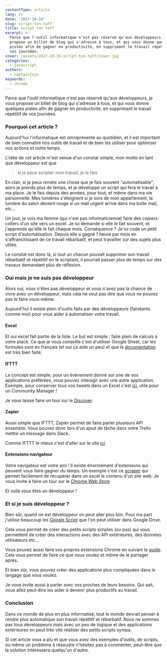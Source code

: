 ```yaml
---
contentType: article
lang: fr
date: '2017-10-19'
slug: script-ton-taff
title: Script ton taff
excerpt: >-
  Parce que l'outil informatique n'est pas réservé qu'aux développeurs, je vous
  propose un billet de blog qui s'adresse à tous, et qui vous donne quelques
  pistes afin de gagner en productivité, en supprimant le travail répétitif de
  vos journées.
cover: /assets/2017-10-19-script-ton-taff/cover.jpg
categories:
  - javascript
authors:
  - captainjojo
keywords:
  - chrome
---
```


Parce que l'outil informatique n'est pas réservé qu'aux développeurs, je vous propose un billet de blog qui s'adresse à tous, et qui vous donne quelques pistes afin de gagner en productivité, en supprimant le travail répétitif de vos journées.

### Pourquoi cet article ?

Aujourd'hui l'informatique est omniprésente au quotidien, et il est important de bien connaître nos outils de travail et de bien les utiliser pour optimiser nos actions et notre temps.

L'idée de cet article m'est venue d'un constat simple, mon motto en tant que développeur est que

> si je peux scripter mon travail, je le fais

En clair, si je peux rendre une chose que je fais souvent "automatisable", alors je prends plus de temps, et je développe un script qui fera le travail à ma place. Je le fais depuis des années, pour tout, et même dans ma vie personnelle.  Mes lumières s'éteignent si je sors de mon appartement, la lumière du salon devient rouge si un mail urgent arrive dans ma boite mail, etc...

Un jour, je vois ma femme (qui n'est pas informaticienne) faire des copiers-collers d'un site vers un excel. Je lui demande si elle le fait souvent, et j'apprends qu'elle le fait chaque mois. Conséquence ? Je lui code un petit script d'automatisation. Depuis elle a gagné 1 heure par mois en s'affranchissant de ce travail rébarbatif, et peut travailler sur des sujets plus utiles.

Le constat est donc là, si tout un chacun pouvait supprimer son travail rébarbatif et répétitif en le scriptant, il pourrait passer plus de temps sur des travaux demandant plus de réflexion.

### Oui mais je ne suis pas développeur

Alors oui, vous n'êtes pas développeur et vous n'avez pas la chance de vivre avec un développeur, mais cela ne veut pas dire que vous ne pouvez pas le faire vous-même.

Aujourd'hui il existe plein d'outils faits par des développeurs (fainéants comme moi) pour vous aider à automatiser votre travail.

#### Excel

Et oui excel fait partie de la liste. Le but est simple : faire plein de calculs à votre place.
Ce que je vous conseille c'est d'utiliser Google Sheet, car les formules sont en français (et oui ça aide un peu) et que la [documentation](https://support.google.com/docs/table/25273?hl=fr) est très bien faite.

#### IFTTT

Le concept est simple, pour un évènement donné sur une de vos applications préférées, vous pouvez interagir avec une autre application.
Exemple,  pour conserver tous vos tweets dans un Excel c'est [ici](https://ifttt.com/applets/rEwKaV8X-archive-tweets-you-like-to-a-google-spreadsheet), utile pour un Community Manager !

Je vous laisse faire un tour sur le [Discover](https://ifttt.com/discover).

#### Zapier

Aussi simple que IFTTT, Zapier permet de faire parler plusieurs API ensemble. Vous pouvez donc lors d'un ajout de tâche dans votre Trello mettre un message dans Slack.

Comme IFTTT le mieux c'est d'aller sur le site [ici](https://zapier.com/zapbook/).

#### Extensions navigateur

Votre navigateur est votre ami ! Il existe énormément d'extensions qui peuvent vous faire gagner du temps. Un exemple c'est ce [scraper](https://chrome.google.com/webstore/detail/scraper/mbigbapnjcgaffohmbkdlecaccepngjd) qui permet facilement de récupérer dans un excel le contenu d'un site web.
Je vous invite à faire un tour sur le [Chrome Web Store](https://chrome.google.com/webstore/category/extensions)

Et voilà vous êtes un développeur !

### Et si je suis développeur ?

Bien sûr, quand on est développeur on peut aller plus loin. Pour ma part j'utilise beaucoup les [Google Script](https://developers.google.com/apps-script/) que l'on peut utiliser dans Google Drive.

Cela vous permet de créer des petits scripts simples (ou pas) qui vous permettent de créer des interactions avec des API extérieures, des données utilisateurs etc...

Vous pouvez aussi faire vos propres extensions Chrome en suivant le [guide](https://developer.chrome.com/extensions/devguide). Cela vous permet de faire ce que vous voulez et même de le partager après.

Et bien sûr, vous pouvez créer des applications plus compliquées dans le langage que vous voulez.

Je vous invite aussi à parler avec vos proches de leurs besoins. Qui sait, vous allez peut-être les aider à devenir plus productifs au travail.

### Conclusion

Dans ce monde de plus en plus informatisé, tout le monde devrait penser à rendre plus automatique son travail répétitif et rébarbatif. Nous ne sommes pas tous développeurs mais avec un peu de logique et des applications extérieures on peut très vite réaliser des petits scripts sympa.

Si cet article vous a plu et que vous avez des exemples d'outils, de scripts, ou même un problème à résoudre n'hésitez pas à commenter, peut-être que la solution intéressera quelqu'un d'autre.
